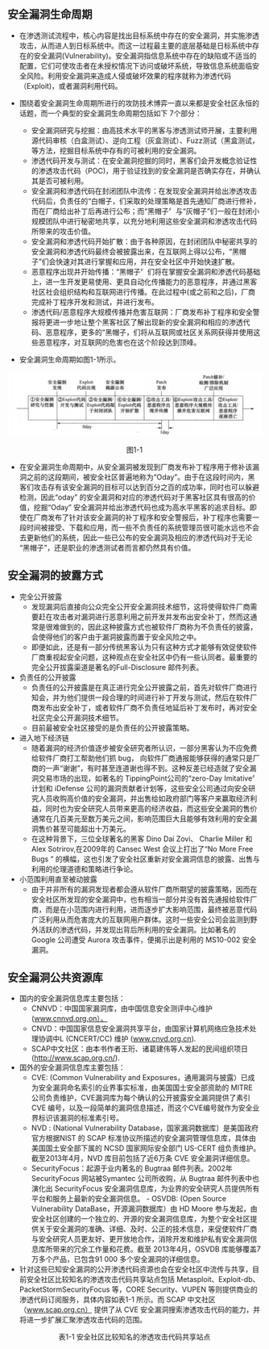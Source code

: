 ## 安全漏洞生命周期
- 在渗透测试流程中，核心内容是找出目标系统中存在的安全漏洞，并实施渗透攻击，从而进人到日标系统中。而这一过程最主要的底层基础是日标系统中存在的安全漏洞(Vulnerability)。安全漏洞指信息系统中存在的缺陷或不适当的配置，它们可使攻击者在未授权情况下访问或破坏系统，导致信息系统面临安全风险。利用安全漏洞来造成人侵或破坏效果的程序就称为渗透代码（Exploit)，或者漏洞利用代码。
- 围绕着安全漏洞生命周期所进行的攻防技术博弈一直以来都是安全社区永恒的话题，而一个典型的安全漏洞生命周期包括如下 7个部分：
  - 安全漏洞研究与挖掘：由高技术水平的黑客与渗透测试师开展，主要利用源代码审核（白盒测试）、逆向工程（灰盒测试）、Fuzz测试（黑盒测试，等方法，挖掘目标系统中存有的可被利用的安全漏洞。
  - 渗透代码开发与测试：在安全漏洞挖掘的同时，黑客们会开发概念验证性的渗透攻击代码（POC)，用于验证找到的安全漏洞是否确实存在，并确认其是否可被利用。
  - 安全漏洞和渗透代码在封闭团队中流传：在发现安全漏洞并给出渗透攻击代码后，负责任的“白帽子，们采取的处理策略是首先通知厂商进行修补，而在厂商给出补丁后再进行公布；而“黑帽子〞与“灰帽子”们一般在封闭小规模团队中进行秘密地共享，以充分地利用这些安全漏洞和渗透攻击代码所带来的攻击价值。
  - 安全漏洞和渗透代码开始扩散：由于各种原因，在封闭团队中秘密共享的安全漏洞和渗透代码最终会被披露出来，在互联网上得以公布，“黑帽子”们会快速对其进行掌握和应用，并在安全社区中开始快速扩散。
  - 恶意程序出现井开始传播：“黑帽子〞们将在掌握安全漏洞和渗透代码基础上，进一生开发更易使用、更具自动化传播能力的恶意程序，并通过黑客社区社会组织结构和互联网进行传播。在此过程中(或之前和之后)，厂商完成补丁程序开发和测试，并进行发布。
  - 渗透代码/恶意程序大规模传播并危害互联网：厂商发布补丁程序和安全警报将更进一步地让整个黑客社区了解出现新的安全漏洞和相应的渗透代码、恶意程序，更多的“黑帽子，们将从互联网或社区关系网获得并使用这些恶意程序，对互联网的危害也在这个阶段达到顶峰。

-  安全漏洞生命周期如图1-1所示。

<center>

![1-1](../pics/1-1.png)

图1-1

</center>

- 在安全漏洞生命周期中，从安全漏洞被发现到厂商发布补丁程序用于修补该漏洞之前的这段期间，被安全社区普遍地称为“Oday”。由于在这段时间内，黑客们攻击存有该安全漏洞的目标可以达到百分之百的成功率，同时也可以躲避检测，因此“oday” 的安全漏洞和对应的渗透代码对于黑客社区具有很高的价值，挖掘“Oday” 安全漏洞并给出渗透代码也成为高水平黑客的追求目标。即使在厂商发布了针对该安全漏洞的补丁程序和安全警报后，补丁程序也需要一段时间被接受、下载和应用，而一些不负责任的系统管理员很可能水远也不会去更新他们的系统，因此一些已公布的安全漏洞及相应的渗透代码对于无论
“黑帽子”，还是职业的渗透测试者而言都仍然具有价值。

## 安全漏洞的披露方式
- 完全公开披露
  - 发现漏洞后直接向公众完全公开安全漏洞技术细节，这将使得软件厂商需要赶在攻击者对漏洞进行恶意利用之前开发并发布出安全补丁，然而这通常是很难做到的，因此这种披露方式也被软件厂商称为不负责任的披露，会使得他们的客户由于漏洞披露而置于安全风险之中。
  - 即便如此，还是有一部分传统黑客认为只有这种方式才能够有效促使软件厂商重视起安全问题，这种观点在安全社区中仍有一些认同者。最重要的完全公开拔露渠道是著名的Full-Disclosure 邮件列表。
- 负责任的公开披露
  - 负责任的公开披露是在真正进行完全公开披露之前，首先对软件厂商进行知会，并为他们提供一段合理的时间进行补丁开发与测试，然后在软件厂商发布出安全补丁，或者软件厂商不负责任地延后补丁发布时，再对安全社区完全公开漏洞技术细节。
  - 目前最被安全社区接受的是负责任的公开披露策略。
- 进入地下经济链
  - 随着漏洞的经济价值逐步被安全研究者所认识，一部分黑客认为不应免费给软件厂商打工帮助他们抓 bug， 向软件厂商通报能够获得的通常只是厂商的一声“谢谢”，有时甚至连道谢也得不到。这种反差已经造就了安全漏洞交易市场的出现，如著名的 TippingPoint公司的“zero-Day Imitative〞计划和 iDefense 公司的漏洞贡献者计划等，这些安全公司通过向安全研究人员收购高价值的安全漏洞，并出售给如政府部门等客户来赢取经济利益，同时也为安全研究人员带来更高的经济收益，而这些安全漏洞的售价通常在几百美元至数万美元之间，影响范围巨大且能够有效利用的安全漏洞售价甚至可能超出十万美元。
  - 在这种背景下，三位全球著名的黑客 Dino Dai Zovi、 Charlie Miller 和 Alex Sotrirov,在2009年的 Cansec West 会议上打出了“No More Free Bugs ” 的横幅，这也引发了安全社区重新对安全漏洞信息的披露、出售与利用的伦理道德和策略进行争论。
- 小范围利用直至被动披露
  - 由于并非所有的漏洞发现者都会遵从软件厂商所期望的披露策略，因而在安全社区所发现的安全漏洞中，也有相当一部分并没有首先通报给软件厂商，而是在小范围内进行利用，进而逐步扩大影响范围，最终被恶意代码广泛利用从而危害庞大的互联网用户群体。这时一些安全公司会监测到野外活跃的渗透代码，并发现出背后所利用的安全漏洞。比如著名的 Google 公司遭受 Aurora 攻击事件，便揭示出是利用的 MS10-002 安全漏洞。

## 安全漏洞公共资源库
- 国内的安全漏洞信息库主要包括：
  - CNNVD：中国国家漏洞库，由中国信息安全测评中心维护 (www.cnnvd.org.on）。
  - CNVD：中国国家信息安全漏洞共享平台，由国家计算机网络应急技术处理协调中L (CNCERT/CC) 维护 (www.cnvd.org.cn).
  - SCAP中文社区：由本书作者王珩、诸葛建伟等人发起的民间组织项日 (http://www.scap.org.cn/).
- 国外的安全漏洞信息库主要包括：
  - CVE: (Common Vulnerability and Exposures，通用漏洞与披露）已成为安全漏洞命名索引的业界事实标准，由美国国士安全部资助的 MITRE 公司负责维护，CVE漏洞库为每个确认的公开披露安全漏洞提供了素引 CVE 编号，以及一段简单的漏洞信息描述，而这个CVE编号就作为安全业界标识该漏洞的标准素引号。
  - NVD : (National Vulnerability Database，国家漏洞数据库〕是美国政府官方根据NIST 的 SCAP 标准协议所描述的安全漏洞管理信息库，具体由美国国土安全部下属的 NCSD 国家网际安全部门 US-CERT 组负责维护。截至2013年4月，NVD 库目前包括了近6万条 CVE 安全漏洞详细信息。
  - SecurityFocus：起源于业内著名的 Bugtraa 邮件列表。2002年 SecurityFocus 网站被Symantec 公司所收购，从 Bugtraa 邮件列表中也演化出 SecurityFocus 安全漏洞信息库，为业界的安全研究人员提供所有平台和服务上最新的安全漏洞信息。
  - OSVDB: (Open Source Vulnerability DataBase，开源漏洞数据库）由 HD Moore 参与发起，由安全社区创建的一个独立的、开源的安全漏洞信息库，为整个安全社区提供关于安全漏洞的准确、详细、及时、公正的技术信息，来促使软件厂商与安全研究人员更友好、更开放地合作，消除开发和维护私有安全漏洞信息库所带来的冗余工作量和花费。截至 2013年4月，OSVDB 库能够覆盖7万多个产品，已包含91 000 多个安全漏洞的详细信息。
- 针对这些已知安全漏洞的公开渗透代码资源也会在安全社区中流传与共享，目前安全社区比较知名的渗透攻击代码共享站点包括 Metasploit、Exploit-db、 PacketStormSecurityFocus 等，CORE Security、VUPEN 等则提供商业的渗透代码订阅服务，具体内容如表1-1 所示。而 SCAP 中文社区（www.scap.org.cn） 提供了从 CVE 安全漏洞搜索渗透攻击代码的能力，并将进一步扩展汇聚渗透攻击代码的范围。

<center>

表1-1 安全社区比较知名的渗透攻击代码共享站点





</center>